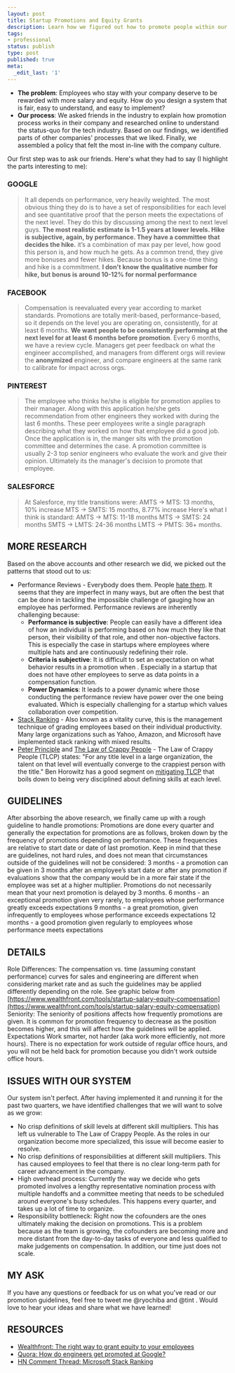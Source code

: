 ```yaml
---
layout: post
title: Startup Promotions and Equity Grants
description: Learn how we figured out how to promote people within our SAAS company at TINT
tags:
- professional
status: publish
type: post
published: true
meta:
  _edit_last: '1'
---
```


*   **The problem**: Employees who stay with your company deserve to be rewarded with more salary and equity. How do you design a system that is fair, easy to understand, and easy to implement?
*   **Our process**: We asked friends in the industry to explain how promotion process works in their company and researched online to understand the status-quo for the tech industry. Based on our findings, we identified parts of other companies' processes that we liked. Finally, we assembled a policy that felt the most in-line with the company culture.

Our first step was to ask our friends. Here's what they had to say (I highlight the parts interesting to me):

### GOOGLE

> It all depends on performance, very heavily weighted. The most obvious thing they do is to have a set of responsibilities for each level and see quantitative proof that the person meets the expectations of the next level. They do this by discussing among the next to next level guys. **The most realistic estimate is 1-1.5 years at lower levels. Hike is subjective, again, by performance. They have a committee that decides the hike.** it’s a combination of max pay per level, how good this person is, and how much he gets. As a common trend, they give more bonuses and fewer hikes. Because bonus is a one-time thing and hike is a commitment. **I don't know the qualitative number for hike, but bonus is around 10-12% for normal performance**

### FACEBOOK

> Compensation is reevaluated every year according to market standards. Promotions are totally merit-based, performance-based, so it depends on the level you are operating on, consistently, for at least 6 months. **We want people to be consistently performing at the next level for at least 6 months before promotion**. Every 6 months, we have a review cycle. Managers get peer feedback on what the engineer accomplished, and managers from different orgs will review the **anonymized** engineer, and compare engineers at the same rank to calibrate for impact across orgs.

### PINTEREST

> The employee who thinks he/she is eligible for promotion applies to their manager. Along with this application he/she gets recommendation from other engineers they worked with during the last 6 months. These peer employees write a single paragraph describing what they worked on how that employee did a good job. Once the application is in, the manger sits with the promotion committee and determines the case. A promotion committee is usually 2-3 top senior engineers who evaluate the work and give their opinion. Ultimately its the manager's decision to promote that employee.

### SALESFORCE

> At Salesforce, my title transitions were: AMTS -> MTS: 13 months, 10% increase MTS -> SMTS: 15 months, 8.77% increase Here's what I think is standard: AMTS -> MTS: 11-18 months MTS -> SMTS: 24 months SMTS -> LMTS: 24-36 months LMTS -> PMTS: 36+ months.

## MORE RESEARCH

Based on the above accounts and other research we did, we picked out the patterns that stood out to us:

*   Performance Reviews - Everybody does them. People [hate them](http://www.wsj.com/news/articles/SB122426318874844933). It seems that they are imperfect in many ways, but are often the best that can be done in tackling the impossible challenge of gauging how an employee has performed. Performance reviews are inherently challenging because:
    *   **Performance is subjective**: People can easily have a different idea of how an individual is performing based on how much they like that person, their visibility of that role, and other non-objective factors. This is especially the case in startups where employees where multiple hats and are continuously redefining their role.
    *   **Criteria is subjective**: It is difficult to set an expectation on what behavior results in a promotion when . Especially in a startup that does not have other employees to serve as data points in a compensation function.
    *   **Power Dynamics**: It leads to a power dynamic where those conducting the performance review have power over the one being evaluated. Which is especially challenging for a startup which values collaboration over competition.
*   [Stack Ranking](https://en.wikipedia.org/wiki/Vitality_curve) - Also known as a vitality curve, this is the management technique of grading employees based on their individual productivity. Many large organizations such as Yahoo, Amazon, and Microsoft have implemented stack ranking with mixed results.
*   [Peter Principle](https://en.wikipedia.org/wiki/Peter_principle) and [The Law of Crappy People](http://www.bhorowitz.com/titles_and_promotions) - The Law of Crappy People (TLCP) states: "For any title level in a large organization, the talent on that level will eventually converge to the crappiest person with the title." Ben Horowitz has a good segment on [mitigating TLCP](http://www.bhorowitz.com/titles_and_promotions) that boils down to being very disciplined about defining skills at each level.

## GUIDELINES

After absorbing the above research, we finally came up with a rough guideline to handle promotions: Promotions are done every quarter and generally the expectation for promotions are as follows, broken down by the frequency of promotions depending on performance. These frequencies are relative to start date or date of last promotion. Keep in mind that these are guidelines, not hard rules, and does not mean that circumstances outside of the guidelines will not be considered: 3 months - a promotion can be given in 3 months after an employee’s start date or after any promotion if evaluations show that the company would be in a more fair state if the employee was set at a higher multiplier. Promotions do not necessarily mean that your next promotion is delayed by 3 months. 6 months - an exceptional promotion given very rarely, to employees whose performance greatly exceeds expectations 9 months - a great promotion, given infrequently to employees whose performance exceeds expectations 12 months - a good promotion given regularly to employees whose performance meets expectations

## DETAILS

Role Differences: The compensation vs. time (assuming constant performance) curves for sales and engineering are different when considering market rate and as such the guidelines may be applied differently depending on the role. See graphic below from [https://www.wealthfront.com/tools/startup-salary-equity-compensation](https://www.wealthfront.com/tools/startup-salary-equity-compensation) Seniority: The seniority of positions affects how frequently promotions are given. It is common for promotion frequency to decrease as the position becomes higher, and this will affect how the guidelines will be applied. Expectations Work smarter, not harder (aka work more efficiently, not more hours). There is no expectation for work outside of regular office hours, and you will not be held back for promotion because you didn't work outside office hours.

## ISSUES WITH OUR SYSTEM

Our system isn't perfect. After having implemented it and running it for the past two quarters, we have identified challenges that we will want to solve as we grow:

*   No crisp definitions of skill levels at different skill multipliers. This has left us vulnerable to The Law of Crappy People. As the roles in our organization become more specialized, this issue will become easier to resolve.
*   No crisp definitions of responsibilities at different skill multipliers. This has caused employees to feel that there is no clear long-term path for career advancement in the company.
*   High overhead process: Currently the way we decide who gets promoted involves a lengthy representative nomination process with multiple handoffs and a committee meeting that needs to be scheduled around everyone's busy schedules. This happens every quarter, and takes up a lot of time to organize.
*   Responsibility bottleneck: Right now the cofounders are the ones ultimately making the decision on promotions. This is a problem because as the team is growing, the cofounders are becoming more and more distant from the day-to-day tasks of everyone and less qualified to make judgements on compensation. In addition, our time just does not scale.

## MY ASK

If you have any questions or feedback for us on what you've read or our promotion guidelines, feel free to tweet me @ryochiba and @tint . Would love to hear your ideas and share what we have learned!

## RESOURCES

*   [Wealthfront: The right way to grant equity to your employees](https://blog.wealthfront.com/the-right-way-to-grant-equity-to-your-employees/)
*   [Quora: How do engineers get promoted at Google?](http://www.quora.com/How-do-engineers-get-promoted-at-Google)
*   [HN Comment Thread: Microsoft Stack Ranking](https://news.ycombinator.com/item?id=6719396)

